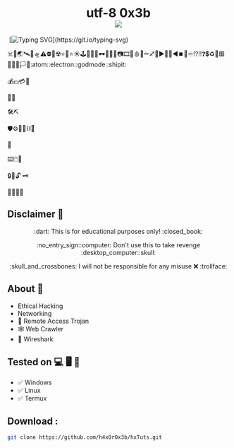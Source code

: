 <h1 align="center">utf-8 0x3b<br>
<img src="./banner.gif"><br>
</h1>

&nbsp;[![Typing SVG](http://readme-typing-svg.herokuapp.com?color=ff0000&size=36&multiline=true&width=970&height=65&lines=Hello+there%2C+my+fellow+anonymous+%3Chacker%2Fs%3E!)](https://git.io/typing-svg)

:skull_and_crossbones::honey_pot::earth_asia::artificial_satellite::rocket::flying_saucer::warning::no_entry::no_mobile_phones::radioactive::star::star2::star::sunny::joystick::game_die::thread::art::dark_sunglasses::battery::electric_plug::bulb::camera::film_strip::movie_camera::drop_of_blood::smoking::coffin::sagittarius::repeat::arrow_forward::arrow_up_small::arrow_down_small::arrow_backward::stop_button::high_brightness::infinity::interrobang::bangbang::question::heavy_dollar_sign::recycle::red_circle::red_square::large_orange_diamond::small_red_triangle::black_flag::white_flag::checkered_flag::atom::electron::godmode::shipit:

:moneybag::dollar::credit_card::receipt:

:email::open_file_folder:

:hammer_and_wrench::pick:

:shield::gear::magnet::link::chains::toolbox:

:triangular_flag_on_post:

:keyboard::computer_mouse::floppy_disk:

:lock::key::unlock:
:old_key:

:pirate_flag::philippines:

## Disclaimer :closed_book:
<p align="center">:dart: This is for educational purposes only! :closed_book:</p>
<p align="center">:no_entry_sign::computer: Don't use this to take revenge :desktop_computer::skull:</p>
<p align="center">:skull_and_crossbones: I will not be responsible for any misuse ❌ :trollface:</p>

## About :dart:
* Ethical Hacking
* Networking
* :rat: Remote Access Trojan
* :spider_web: Web Crawler
* :shark: Wireshark

## Tested on :computer: :desktop_computer: :iphone:
<ul>
  <li>✅ Windows</li>
  <li>✅ Linux</li>
  <li>✅ Termux</li>
</ul>

## Download :
```bash
git clone https://github.com/h4x0r0x3b/hxTuts.git
```
